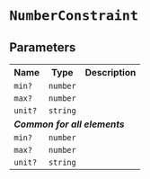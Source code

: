 # `NumberConstraint`
## Parameters 
<table><tr><th>Name</th><th>Type</th><th>Description</th></tr>
<tr><td><code>min?</code></td><td><code>number</code></td><td></td></tr>
<tr><td><code>max?</code></td><td><code>number</code></td><td></td></tr>
<tr><td><code>unit?</code></td><td><code>string</code></td><td></td></tr>
<tr><td colspan='3'><b><em>Common for all elements</em></b></td></tr>
<tr><td><code>min?</code></td><td><code>number</code></td><td></td></tr>
<tr><td><code>max?</code></td><td><code>number</code></td><td></td></tr>
<tr><td><code>unit?</code></td><td><code>string</code></td><td></td></tr>
</table>